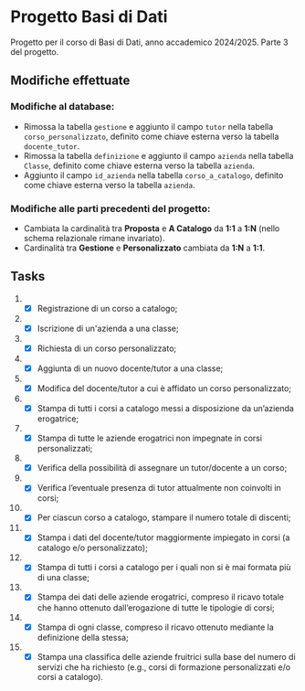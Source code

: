 # Progetto Basi di Dati

Progetto per il corso di Basi di Dati, anno accademico 2024/2025.
Parte 3 del progetto.

## Modifiche effettuate
### Modifiche al database:
- Rimossa la tabella `gestione` e aggiunto il campo `tutor` nella tabella `corso_personalizzato`, definito come chiave esterna verso la tabella `docente_tutor`.
- Rimossa la tabella `definizione` e aggiunto il campo `azienda` nella tabella `Classe`, definito come chiave esterna verso la tabella `azienda`.
- Aggiunto il campo `id_azienda` nella tabella `corso_a_catalogo`, definito come chiave esterna verso la tabella `azienda`.
### Modifiche alle parti precedenti del progetto:
- Cambiata la cardinalità tra **Proposta** e **A Catalogo** da **1:1** a **1:N** (nello schema relazionale rimane invariato).
- Cardinalità tra **Gestione** e **Personalizzato** cambiata da **1:N** a **1:1**.

## Tasks
1. - [x] Registrazione di un corso a catalogo;
2. - [x] Iscrizione di un'azienda a una classe;
3. - [x] Richiesta di un corso personalizzato;
4. - [x] Aggiunta di un nuovo docente/tutor a una classe;
5. - [x] Modifica del docente/tutor a cui è affidato un corso personalizzato;
6. - [x] Stampa di tutti i corsi a catalogo messi a disposizione da un’azienda erogatrice;
7. - [x] Stampa di tutte le aziende erogatrici non impegnate in corsi personalizzati;
8. - [x] Verifica della possibilità di assegnare un tutor/docente a un corso;
9. - [x] Verifica l’eventuale presenza di tutor attualmente non coinvolti in corsi;
10. - [x] Per ciascun corso a catalogo, stampare il numero totale di discenti;
11. - [x] Stampa i dati del docente/tutor maggiormente impiegato in corsi (a catalogo e/o personalizzato);
12. - [x] Stampa di tutti i corsi a catalogo per i quali non si è mai formata più di una classe;
13. - [x] Stampa dei dati delle aziende erogatrici, compreso il ricavo totale che hanno ottenuto dall’erogazione di tutte le tipologie di corsi;
14. - [x] Stampa di ogni classe, compreso il ricavo ottenuto mediante la definizione della stessa;
15. - [x] Stampa una classifica delle aziende fruitrici sulla base del numero di servizi che ha richiesto (e.g., corsi di formazione personalizzati e/o corsi a catalogo).